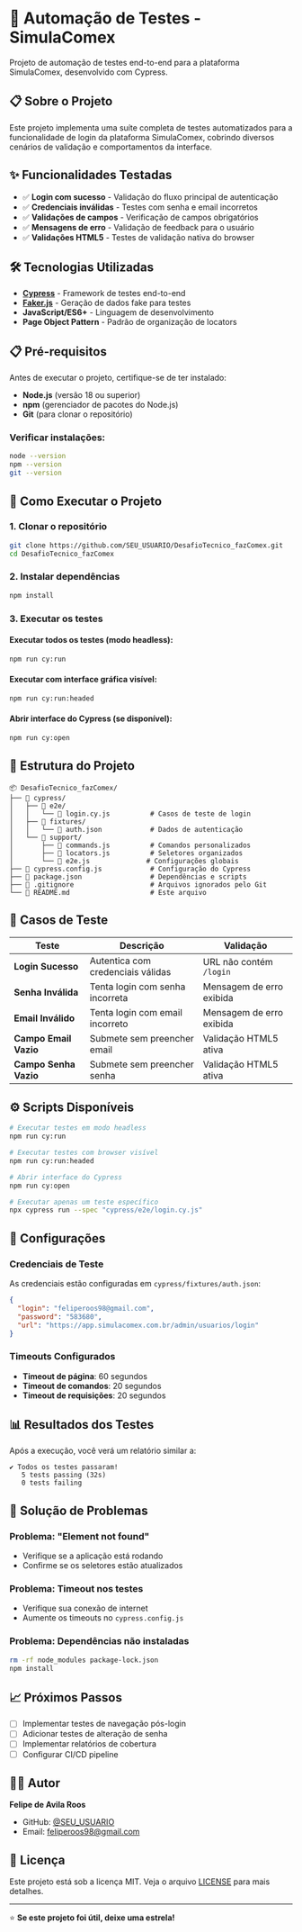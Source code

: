 # 🚀 Automação de Testes - SimulaComex

Projeto de automação de testes end-to-end para a plataforma SimulaComex, desenvolvido com Cypress.

## 📋 Sobre o Projeto

Este projeto implementa uma suíte completa de testes automatizados para a funcionalidade de login da plataforma SimulaComex, cobrindo diversos cenários de validação e comportamentos da interface.

## ✨ Funcionalidades Testadas

- ✅ **Login com sucesso** - Validação do fluxo principal de autenticação
- ✅ **Credenciais inválidas** - Testes com senha e email incorretos
- ✅ **Validações de campos** - Verificação de campos obrigatórios
- ✅ **Mensagens de erro** - Validação de feedback para o usuário
- ✅ **Validações HTML5** - Testes de validação nativa do browser

## 🛠️ Tecnologias Utilizadas

- **[Cypress](https://cypress.io/)** - Framework de testes end-to-end
- **[Faker.js](https://fakerjs.dev/)** - Geração de dados fake para testes
- **JavaScript/ES6+** - Linguagem de desenvolvimento
- **Page Object Pattern** - Padrão de organização de locators

## 📋 Pré-requisitos

Antes de executar o projeto, certifique-se de ter instalado:

- **Node.js** (versão 18 ou superior)
- **npm** (gerenciador de pacotes do Node.js)
- **Git** (para clonar o repositório)

### Verificar instalações:

```bash
node --version
npm --version
git --version
```

## 🚀 Como Executar o Projeto

### 1. Clonar o repositório

```bash
git clone https://github.com/SEU_USUARIO/DesafioTecnico_fazComex.git
cd DesafioTecnico_fazComex
```

### 2. Instalar dependências

```bash
npm install
```

### 3. Executar os testes

#### Executar todos os testes (modo headless):
```bash
npm run cy:run
```

#### Executar com interface gráfica visível:
```bash
npm run cy:run:headed
```

#### Abrir interface do Cypress (se disponível):
```bash
npm run cy:open
```

## 📁 Estrutura do Projeto

```
📦 DesafioTecnico_fazComex/
├── 📁 cypress/
│   ├── 📁 e2e/
│   │   └── 📄 login.cy.js          # Casos de teste de login
│   ├── 📁 fixtures/
│   │   └── 📄 auth.json            # Dados de autenticação
│   └── 📁 support/
│       ├── 📄 commands.js          # Comandos personalizados
│       ├── 📄 locators.js          # Seletores organizados
│       └── 📄 e2e.js              # Configurações globais
├── 📄 cypress.config.js            # Configuração do Cypress
├── 📄 package.json                 # Dependências e scripts
├── 📄 .gitignore                   # Arquivos ignorados pelo Git
└── 📄 README.md                    # Este arquivo
```

## 🧪 Casos de Teste

| Teste | Descrição | Validação |
|-------|-----------|-----------|
| **Login Sucesso** | Autentica com credenciais válidas | URL não contém `/login` |
| **Senha Inválida** | Tenta login com senha incorreta | Mensagem de erro exibida |
| **Email Inválido** | Tenta login com email incorreto | Mensagem de erro exibida |
| **Campo Email Vazio** | Submete sem preencher email | Validação HTML5 ativa |
| **Campo Senha Vazio** | Submete sem preencher senha | Validação HTML5 ativa |

## ⚙️ Scripts Disponíveis

```bash
# Executar testes em modo headless
npm run cy:run

# Executar testes com browser visível
npm run cy:run:headed

# Abrir interface do Cypress
npm run cy:open

# Executar apenas um teste específico
npx cypress run --spec "cypress/e2e/login.cy.js"
```

## 🔧 Configurações

### Credenciais de Teste

As credenciais estão configuradas em `cypress/fixtures/auth.json`:

```json
{
  "login": "feliperoos98@gmail.com",
  "password": "583680",
  "url": "https://app.simulacomex.com.br/admin/usuarios/login"
}
```

### Timeouts Configurados

- **Timeout de página**: 60 segundos
- **Timeout de comandos**: 20 segundos
- **Timeout de requisições**: 20 segundos

## 📊 Resultados dos Testes

Após a execução, você verá um relatório similar a:

```
✔ Todos os testes passaram!
   5 tests passing (32s)
   0 tests failing
```

## 🐛 Solução de Problemas

### Problema: "Element not found"
- Verifique se a aplicação está rodando
- Confirme se os seletores estão atualizados

### Problema: Timeout nos testes
- Verifique sua conexão de internet
- Aumente os timeouts no `cypress.config.js`

### Problema: Dependências não instaladas
```bash
rm -rf node_modules package-lock.json
npm install
```

## 📈 Próximos Passos

- [ ] Implementar testes de navegação pós-login
- [ ] Adicionar testes de alteração de senha
- [ ] Implementar relatórios de cobertura
- [ ] Configurar CI/CD pipeline

## 👨‍💻 Autor

**Felipe de Avila Roos**
- GitHub: [@SEU_USUARIO](https://github.com/SEU_USUARIO)
- Email: feliperoos98@gmail.com

## 📄 Licença

Este projeto está sob a licença MIT. Veja o arquivo [LICENSE](LICENSE) para mais detalhes.

---

⭐ **Se este projeto foi útil, deixe uma estrela!**
